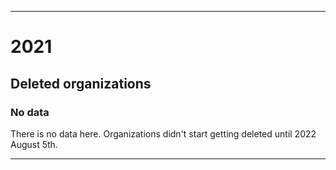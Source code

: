 
***

# 2021

## Deleted organizations

### No data

There is no data here. Organizations didn't start getting deleted until 2022 August 5th.

***
